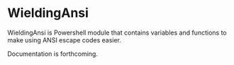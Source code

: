WieldingAnsi
============

WieldingAnsi is Powershell module that contains variables and functions to make using ANSI escape codes easier.

Documentation is forthcoming.